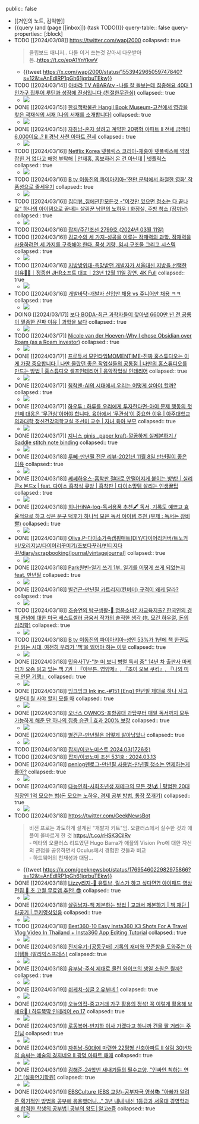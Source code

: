 public:: false

- [[거인의 노트, 김익한]]
- {{query (and (page [[inbox]]) (task TODO))}}
  query-table:: false
  query-properties:: [:block]
- TODO [[2024/03/08]] https://twitter.com/wapj2000
  collapsed:: true
  > 클립보드 매니저.. 다들 이거 쓰는것 같아서 다운받아봄..<https://t.co/epA1YnYkwV>
	- {{tweet https://x.com/wapj2000/status/1553942965059747840?s=12&t=AnEdIRP1pGh61jqrbuTEkw}}
- TODO [[2024/03/14]] [아바라 TV ABARAtv -나를 잘 돌보는데 집중해요 40대 1인가구 집투어 루틴과 성장에 진심입니다 (친절한무관심)](https://youtube.com/watch?v=BAlWglGI2lE&si=5CqYy6Z-9F7uO_r0) 
  collapsed:: true
	- ![](https://i.ytimg.com/vi/BAlWglGI2lE/hqdefault.jpg)
- DONE [[2024/03/15]] [한길책박물관 Hangil Book Museum-고전에서 영감을 찾은 곽재식의 서재 [나의 서재를 소개합니다]](https://youtube.com/watch?v=Zmh_frT4vBc&si=XhplOmbsNLboQ_Nq) 
  collapsed:: true
	- ![](https://i.ytimg.com/vi/Zmh_frT4vBc/hqdefault.jpg)
- DONE [[2024/03/15]] [자취남-혼자 살려고 계약한 20평형 아파트 ll 전세 금액이 6,000이요..? ll 경남 사천 아파트 전세](https://youtube.com/watch?v=O0KBdRLomKA&si=xHD3wKmU5ae8IAmk) 
  collapsed:: true
	- ![](https://i.ytimg.com/vi/O0KBdRLomKA/hqdefault.jpg)
- TODO [[2024/03/16]] [Netflix Korea 넷플릭스 코리아-재홍아 넷플릭스에 약점 잡힌 거 없다고 해명 부탁해 | 안재홍, 홍보하러 온 건 아닌데 | 넷플릭스](https://youtube.com/watch?v=dr9x99BblAA&si=8iBpa6EgyzZb6vJo) 
  collapsed:: true
	- ![](https://i.ytimg.com/vi/dr9x99BblAA/hqdefault.jpg)
- TODO [[2024/03/16]] [B tv 이동진의 파이아키아-'천만 문턱에서 좌절한 영화' 작품성으로 줄세우기](https://youtube.com/watch?v=EWwGGTpMKsM&si=3Xirh30TjXwTCU_t) 
  collapsed:: true
	- ![](https://i.ytimg.com/vi/EWwGGTpMKsM/hqdefault.jpg)
- TODO [[2024/03/16]] [집터뷰_집에관한모든것 -"이것만 있으면 청소는 다 끝나요" 하나의 아이템으로 끝내는 살림꾼 남편의 노하우  I 화장실, 주방 청소 (장끼남)](https://youtube.com/watch?v=mtpzDFrvwME&si=ga1TsPvwKW-D9bij) 
  collapsed:: true
	- ![](https://i.ytimg.com/vi/mtpzDFrvwME/hqdefault.jpg)
- TODO [[2024/03/16]] [잡지/주간조선 2799호 (2024년 03월 11일)](https://millie.page.link/?ibi=kr.co.millie.MillieShelf&efr=1&link=https://link.millie.co.kr/v3/bookDetail/179643641%3Furl%3Dhttps://www.millie.co.kr/v3/bookDetail/179643641)
- TODO [[2024/03/16]] [김교수의 세 가지-성공을 이루는 잠재력의 과학. 잠재력을 사용하려면 세 가지를 구축해야 한다. 품성 기량, 임시 구조물 그리고 시스템](https://youtube.com/watch?v=f76V84ayP0U&si=MDmB5hEjrxaj0Td9) 
  collapsed:: true
	- ![](https://i.ytimg.com/vi/f76V84ayP0U/hqdefault.jpg)
- TODO [[2024/03/16]] [지방방위대-촉망받던 개발자가 서울대신 지방을 선택한 이유👨‍💻｜정종헌 JHR소프트 대표｜23년 12월 11일 강연, 4K Full](https://youtube.com/watch?v=8AKTRQ8Ib-s&si=o--M2zJ3FKcsEmpg) 
  collapsed:: true
	- ![](https://i.ytimg.com/vi/8AKTRQ8Ib-s/hqdefault.jpg)
- TODO [[2024/03/16]] [개발바닥-개발자 신입만 채용 vs 주니어만 채용 ㅋㅋ](https://youtube.com/watch?v=7o3X0WiCO6U&si=XmCJe5ygBWng7Dud) 
  collapsed:: true
	- ![](https://i.ytimg.com/vi/7o3X0WiCO6U/hqdefault.jpg)
- DOING [[2024/03/17]] [보다 BODA-최근 과학자들이 찾아낸 6600만 년 전 공룡이 멸종한 진짜 이유 | 과학을 보다](https://youtube.com/watch?v=A-8K_pfCaDc&si=ASkWm4AWew0d0m7Z) 
  collapsed:: true
	- ![](https://i.ytimg.com/vi/A-8K_pfCaDc/hqdefault.jpg)
- TODO [[2024/03/17]] [Nicole van der Hoeven-Why I chose Obsidian over Roam (as a Roam investor)](https://youtube.com/watch?v=AWUk8-6yG2g&si=FzCLPGTomQnPJzlo) 
  collapsed:: true
	- ![](https://i.ytimg.com/vi/AWUk8-6yG2g/hqdefault.jpg)
- DONE [[2024/03/17]] [프로듀서 모먼타임MOMENTIME-진짜 홈스튜디오는 이게 가장 중요합니다 | 나만 몰랐던 좋은 작업실들의 공통점 | 나만의 홈스튜디오를 만드는 방법 | 홈스튜디오 셀프인테리어 | 음악작업실 인테리어](https://youtube.com/watch?v=lZoesf329iY&si=P4zZRgo6AwfSHJcz) 
  collapsed:: true
	- ![](https://i.ytimg.com/vi/lZoesf329iY/hqdefault.jpg)
- DONE [[2024/03/17]] [침착맨-AI의 시대에서 우리는 어떻게 살아야 할까?](https://youtube.com/watch?v=tsSe3JRCsUE&si=D-_T8AMIBB51oK9g) 
  collapsed:: true
	- ![](https://i.ytimg.com/vi/tsSe3JRCsUE/hqdefault.jpg)
- DONE [[2024/03/17]] [하우투 : 하루를 우리에게 투자한다면-아이 문제 행동의 첫 번째 대응은 '무관심'이어야 합니다. 육아에서 '무관심'이 중요한 이유 | 아주대학교 의과대학 정신건강의학교실 조선미 교수 | 자녀 육아 부모](https://youtube.com/watch?v=ms5HnVY55Qw&si=f7EKPwHfYySvib9G) 
  collapsed:: true
	- ![](https://i.ytimg.com/vi/ms5HnVY55Qw/hqdefault.jpg)
- DONE [[2024/03/17]] [지니스 ginis _paper kraft-깔끔하게 실제본하기 / Saddle stitch note binding](https://youtube.com/watch?v=zmN2HXJq7I4&si=1NeePksPc9BEl21P) 
  collapsed:: true
	- ![](https://i.ytimg.com/vi/zmN2HXJq7I4/hqdefault.jpg)
- DONE [[2024/03/18]] [루뻬-만년필 전문 리뷰-2021년 11월 8일    만년필이 좋은 이유](https://youtube.com/watch?v=OWdGIlyX3rI&si=9cvJUg5yg3qFM8iq) 
  collapsed:: true
	- ![](https://i.ytimg.com/vi/OWdGIlyX3rI/hqdefault.jpg)
- DONE [[2024/03/18]] [쎄쎄하우스-흡착판 절대로 안떨어지게 붙이는 방법! | 실리콘x 본드x | feat. 다이소 흡착식 큐방 | 흡착판 | 다이소망템 살리는 인생꿀팁](https://youtube.com/watch?v=6S36V2lEsJg&si=ZoGipYWsgC_XNE-a) 
  collapsed:: true
	- ![](https://i.ytimg.com/vi/6S36V2lEsJg/hqdefault.jpg)
- DONE [[2024/03/18]] [희나HiNA-log-독서용품 추천🖋️ 독서, 기록도 예쁘고 효율적으로 하고 싶은 문구 덕후가 하나씩 모은 독서 아이템 추천 (부제 : 독서는 장비빨)](https://youtube.com/watch?v=LCVQ076Ry18&si=WRRcqXqS-PXWpW-2) 
  collapsed:: true
	- ![](https://i.ytimg.com/vi/LCVQ076Ry18/hqdefault.jpg)
- DONE [[2024/03/18]] [Oliva.P-다이소가죽캠핑매트[DIY/다이어리커버/트노커버/오리지날/다이어리꾸미기/초보다꾸러/빈티지다꾸/diary/scrapbooking/journal/vintagejournal]](https://youtube.com/watch?v=a_MQF4q5N6k&si=0so0NlIKgAvXtM3y) 
  collapsed:: true
	- ![](https://i.ytimg.com/vi/a_MQF4q5N6k/hqdefault.jpg)
- DONE [[2024/03/18]] [Park원빈-일기 쓰기 1부. 일기를 어떻게 쓰게 되었는지 feat. 만년필](https://youtube.com/watch?v=VCU58gKdTLQ&si=eUyzjRtjtNicYBpp) 
  collapsed:: true
	- ![](https://i.ytimg.com/vi/VCU58gKdTLQ/hqdefault.jpg)
- DONE [[2024/03/18]] [별건곤-만년필 카트리지(컨버터) 규격이 왜케 달라?](https://youtube.com/watch?v=3lhGQgTBM4I&si=cTyOUYOC_W6zLfdt) 
  collapsed:: true
	- ![](https://i.ytimg.com/vi/3lhGQgTBM4I/hqdefault.jpg)
- TODO [[2024/03/18]] [조승연의 탐구생활-👜 명품소비? 사교육지출? 한국인의 경제 관념에 대한 미국 베스트셀러 금융서 작가의 솔직한 생각 (ft. 모건 하우절, 돈의 심리학)](https://youtube.com/watch?v=A-48a6cLcg8&si=x690WdQvOvH9lalX) 
  collapsed:: true
	- ![](https://i.ytimg.com/vi/A-48a6cLcg8/hqdefault.jpg)
- TODO [[2024/03/18]] [B tv 이동진의 파이아키아-성인 53%가 1년에 책 한권도 안 읽는 시대, 여전히 우리가 '책'을 읽어야 하는 이유](https://youtube.com/watch?v=ehIdjNaJyIw&si=3YusENL8r15scYLh) 
  collapsed:: true
	- ![](https://i.ytimg.com/vi/ehIdjNaJyIw/hqdefault.jpg)
- DONE [[2024/03/18]] [민음사TV-"눈 떠 보니 병렬 독서 중" 14년 차 출판사 마케터가 요즘 읽고 있는 책 7권｜『아무튼, 영양제』, 『조이 오브 쿠킹』,  『나의 미국 인문 기행』](https://youtube.com/watch?v=7lKw6cKDaDI&si=uSJMNvsvnMsvkIc7) 
  collapsed:: true
	- ![](https://i.ytimg.com/vi/7lKw6cKDaDI/hqdefault.jpg)
- DONE [[2024/03/18]] [잉크잉크 Ink inc.-#151 [Eng] 만년필 제대로 하나 사고 싶은데 뭘 사야 할지 모를 때](https://youtube.com/watch?v=qLmyjq1Zq1s&si=eh8dFuHhGwgOZ8GN) 
  collapsed:: true
	- ![](https://i.ytimg.com/vi/qLmyjq1Zq1s/hqdefault.jpg)
- DONE [[2024/03/18]] [오너스 OWNOS-포항공대 과탑부터 매일 독서까지 모두 가능하게 해준 단 하나의 집중 습관 | 효과 200% 보장](https://youtube.com/watch?v=XaAt3UNTJ2o&si=UzhoJe3FW7b_Qny1) 
  collapsed:: true
	- ![](https://i.ytimg.com/vi/XaAt3UNTJ2o/hqdefault.jpg)
- DONE [[2024/03/18]] [별건곤-만년필은 어떻게 살아남았나](https://youtube.com/watch?v=qd8gE7Pzm3Y&si=Gyi1hCOQJUUsKUCb) 
  collapsed:: true
	- ![](https://i.ytimg.com/vi/qd8gE7Pzm3Y/hqdefault.jpg)
- TODO [[2024/03/18]] [잡지/이코노미스트 2024.03(1726호)](https://millie.page.link/?ibi=kr.co.millie.MillieShelf&efr=1&link=https://link.millie.co.kr/v3/bookDetail/179644271%3Furl%3Dhttps://www.millie.co.kr/v3/bookDetail/179644271)
- TODO [[2024/03/18]] [잡지/이코노미 조선 531호 : 2024.03.13](https://millie.page.link/?ibi=kr.co.millie.MillieShelf&efr=1&link=https://link.millie.co.kr/v3/bookDetail/179644272%3Furl%3Dhttps://www.millie.co.kr/v3/bookDetail/179644272)
- DONE [[2024/03/18]] [penlog펜로그-만년필 사용법-만년필 청소는 언제하는게 좋아?](https://youtube.com/watch?v=RYS5O9EmUBM&si=WkLmjvjlW8jmtHJH) 
  collapsed:: true
	- ![](https://i.ytimg.com/vi/RYS5O9EmUBM/hqdefault.jpg)
- DONE [[2024/03/18]] [다능인희-사회초년생 재테크의 모든 것!💰 | 평범한 20대 직장인 1억 모으는 법(돈 모으는 노하우, 경제 공부 방법, 통장 쪼개기)](https://youtube.com/watch?v=ZAxcFUnR7Us&si=9Z_TUfKxwBp8E6s5) 
  collapsed:: true
	- ![](https://i.ytimg.com/vi/ZAxcFUnR7Us/hqdefault.jpg)
- TODO [[2024/03/18]] https://twitter.com/GeekNewsBot
  > 비전 프로는 과도하게 설계된 "개발자 키트"임. 오큘러스에서 실수한 것과 애플이 올바르게 한 것 <https://t.co/rHSK3CilRv>   
  \- 메타의 오큘러스 리드였던 Hugo Barra가 애플의 Vision Pro에 대한 자신의 관점을 공유하면서 Oculus에서 경험한 것들과 비교   
  \- 하드웨어의 천재성과 대담...
	- {{tweet https://x.com/geeknewsbot/status/1769546022982975866?s=12&t=AnEdIRP1pGh61jqrbuTEkw}}
- DONE [[2024/03/18]] [Lizzy리지-📸 유튜브, 릴스가 하고 싶다면?! 아이패드 영상편집 💯 초 고퀄 무료앱 추천! 😎](https://youtube.com/watch?v=yhcdWt7nx7g&si=UdemtP8Uz0bgiNbv) 
  collapsed:: true
	- ![](https://i.ytimg.com/vi/yhcdWt7nx7g/hqdefault.jpg)
- DONE [[2024/03/18]] [살림남자-책 제본하는 방법 |  교과서 제본하기 |  책 재단 |  타공기 | 쿠키영상있음](https://youtube.com/watch?v=NmEgTqHk5Wo&si=p4b2MfYzNxaMxRhf) 
  collapsed:: true
	- ![](https://i.ytimg.com/vi/NmEgTqHk5Wo/hqdefault.jpg)
- TODO [[2024/03/18]] [Best360-10 Easy Insta360 X3 Shots For A Travel Vlog Video In Thailand + Insta360 App Editing Tutorial](https://youtube.com/watch?v=LqE6pcxrv_c&si=l3erauX6WTgox2Dq) 
  collapsed:: true
	- ![](https://i.ytimg.com/vi/LqE6pcxrv_c/hqdefault.jpg)
- DONE [[2024/03/18]] [진지우기-[공동구매] 기록의 재미와 꾸준함을 도와주는 아이템들 (알리익스프레스)](https://youtube.com/watch?v=epF0iemTM5s&si=z8DQ8bpflFVzS0Xe) 
  collapsed:: true
	- ![](https://i.ytimg.com/vi/epF0iemTM5s/hqdefault.jpg)
- DONE [[2024/03/18]] [유부남-주식 제대로 물린 와이프의 생일 소원은 뭘까?](https://youtube.com/watch?v=iKvLFRP1BeE&si=rUabvWK6QlEgx1to) 
  collapsed:: true
	- ![](https://i.ytimg.com/vi/iKvLFRP1BeE/hqdefault.jpg)
- DONE [[2024/03/19]] [쉬케치-싱글 2 유부녀 1](https://youtube.com/watch?v=nP8QHtxPFXI&si=Wd5_m9O026erqb-v) 
  collapsed:: true
	- ![](https://i.ytimg.com/vi/nP8QHtxPFXI/hqdefault.jpg)
- DONE [[2024/03/19]] [오늘의집-중고거래 가구 활용의 정석! 꼭 이렇게 활용해 보세요💙 I 하루뚝딱 인테리어 ep.17](https://youtube.com/watch?v=YNEzOc335Gk&si=KYgf3KuJtajmMakP) 
  collapsed:: true
	- ![](https://i.ytimg.com/vi/YNEzOc335Gk/hqdefault.jpg)
- DONE [[2024/03/19]] [로동복어-반지하 이사 가겠다고 하니까 건물 팔 거라는 주인님](https://youtube.com/watch?v=SqtJmsWdkT4&si=Xdt9p5r_wQA7JfoD) 
  collapsed:: true
	- ![](https://i.ytimg.com/vi/SqtJmsWdkT4/hqdefault.jpg)
- DONE [[2024/03/19]] [자취남-50대에 마련한 22평형 신축아파트 ll 살림 30년차의 솜씨는 예술의 경지네요 ll 광명 아파트 매매](https://youtube.com/watch?v=4hQcyXdWBrY&si=SlP0Hpt9E6mCFm61) 
  collapsed:: true
	- ![](https://i.ytimg.com/vi/4hQcyXdWBrY/hqdefault.jpg)
- DONE [[2024/03/19]] [김해준-24학번 새내기들의 필수교양, "인싸인 척하는 연기" [실용연기학원]](https://youtube.com/watch?v=egaMDZ9Ym1M&si=XATA288OlVlb0sS4) 
  collapsed:: true
	- ![](https://i.ytimg.com/vi/egaMDZ9Ym1M/hqdefault.jpg)
- DONE [[2024/03/19]] [EBSCulture (EBS 교양)-공부자극 영상📚 "아빠가 알려준 획기적인 방법을 공부에 응용했더니..." 3년 내내 내신 1등급과 서울대 경영학과에 합격한 학생의 공부법│공부의 왕도│알고e즘](https://youtube.com/watch?v=4ptgMlE8l90&si=QWzO167JSAjG8phU) 
  collapsed:: true
	- ![](https://i.ytimg.com/vi/4ptgMlE8l90/hqdefault.jpg)